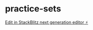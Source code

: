 # practice-sets

[Edit in StackBlitz next generation editor ⚡️](https://stackblitz.com/~/github.com/deeps-ctrl/practice-sets)